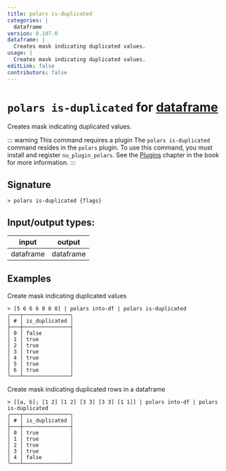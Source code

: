 ```yaml
---
title: polars is-duplicated
categories: |
  dataframe
version: 0.107.0
dataframe: |
  Creates mask indicating duplicated values.
usage: |
  Creates mask indicating duplicated values.
editLink: false
contributors: false
---
```

<!-- This file is automatically generated. Please edit the command in https://github.com/nushell/nushell instead. -->

# `polars is-duplicated` for [dataframe](/commands/categories/dataframe.md)

<div class='command-title'>Creates mask indicating duplicated values.</div>

::: warning This command requires a plugin
The `polars is-duplicated` command resides in the `polars` plugin.
To use this command, you must install and register `nu_plugin_polars`.
See the [Plugins](/book/plugins.html) chapter in the book for more information.
:::


## Signature

```> polars is-duplicated {flags} ```


## Input/output types:

| input     | output    |
| --------- | --------- |
| dataframe | dataframe |
## Examples

Create mask indicating duplicated values
```nu
> [5 6 6 6 8 8 8] | polars into-df | polars is-duplicated
╭───┬───────────────╮
│ # │ is_duplicated │
├───┼───────────────┤
│ 0 │ false         │
│ 1 │ true          │
│ 2 │ true          │
│ 3 │ true          │
│ 4 │ true          │
│ 5 │ true          │
│ 6 │ true          │
╰───┴───────────────╯

```

Create mask indicating duplicated rows in a dataframe
```nu
> [[a, b]; [1 2] [1 2] [3 3] [3 3] [1 1]] | polars into-df | polars is-duplicated
╭───┬───────────────╮
│ # │ is_duplicated │
├───┼───────────────┤
│ 0 │ true          │
│ 1 │ true          │
│ 2 │ true          │
│ 3 │ true          │
│ 4 │ false         │
╰───┴───────────────╯

```

